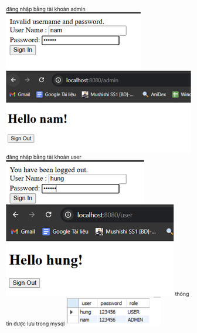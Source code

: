 đăng nhập bằng tài khoản admin
![img.png](img.png)
![img_1.png](img_1.png)
đăng nhập bằng tài khoản user
![img_3.png](img_3.png)
![img_4.png](img_4.png)
thông tin được lưu trong mysql
![img_2.png](img_2.png)